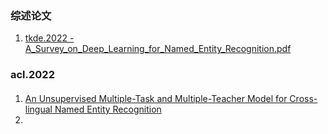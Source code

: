 ### 综述论文
1. [tkde.2022 - A_Survey_on_Deep_Learning_for_Named_Entity_Recognition.pdf](https://github.com/ICTKC/Papers/files/9389079/A_Survey_on_Deep_Learning_for_Named_Entity_Recognition.pdf)

### acl.2022
#### 
1. [An Unsupervised Multiple-Task and Multiple-Teacher Model for Cross-lingual Named Entity Recognition](https://aclanthology.org/2022.acl-long.14.pdf)
2. 
